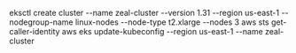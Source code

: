 eksctl create cluster  --name zeal-cluster  --version 1.31  --region us-east-1 --nodegroup-name linux-nodes  --node-type t2.xlarge  --nodes 3
aws sts get-caller-identity
aws eks update-kubeconfig --region us-east-1 --name zeal-cluster